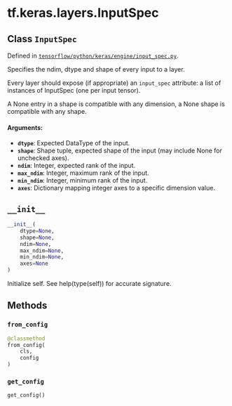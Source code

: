 <div itemscope itemtype="http://developers.google.com/ReferenceObject">
<meta itemprop="name" content="tf.keras.layers.InputSpec" />
<meta itemprop="path" content="Stable" />
<meta itemprop="property" content="__init__"/>
<meta itemprop="property" content="from_config"/>
<meta itemprop="property" content="get_config"/>
</div>

# tf.keras.layers.InputSpec

## Class `InputSpec`





Defined in [`tensorflow/python/keras/engine/input_spec.py`](/code/stable/tensorflow/python/keras/engine/input_spec.py).

Specifies the ndim, dtype and shape of every input to a layer.

Every layer should expose (if appropriate) an `input_spec` attribute:
a list of instances of InputSpec (one per input tensor).

A None entry in a shape is compatible with any dimension,
a None shape is compatible with any shape.

#### Arguments:

* <b>`dtype`</b>: Expected DataType of the input.
* <b>`shape`</b>: Shape tuple, expected shape of the input
        (may include None for unchecked axes).
* <b>`ndim`</b>: Integer, expected rank of the input.
* <b>`max_ndim`</b>: Integer, maximum rank of the input.
* <b>`min_ndim`</b>: Integer, minimum rank of the input.
* <b>`axes`</b>: Dictionary mapping integer axes to
        a specific dimension value.

<h2 id="__init__"><code>__init__</code></h2>

``` python
__init__(
    dtype=None,
    shape=None,
    ndim=None,
    max_ndim=None,
    min_ndim=None,
    axes=None
)
```

Initialize self.  See help(type(self)) for accurate signature.



## Methods

<h3 id="from_config"><code>from_config</code></h3>

``` python
@classmethod
from_config(
    cls,
    config
)
```



<h3 id="get_config"><code>get_config</code></h3>

``` python
get_config()
```





